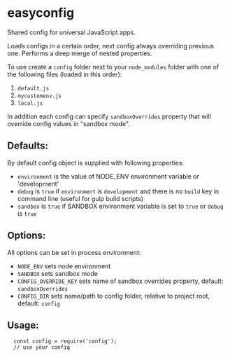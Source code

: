 easyconfig
================

Shared config for universal JavaScript apps.

Loads configs in a certain order, next config always overriding previous one. Performs a deep merge of nested properties.

To use create a `config` folder next to your `node_modules` folder with one of the following files (loaded in this order):

  1. `default.js`
  2. `mycustomenv.js`
  3. `local.js`

In addition each config can specify `sandboxOverrides` property that will override config values in "sandbox mode".

## Defaults:

By default config object is supplied with following properties:
  - `environment` is the value of NODE_ENV environment variable or 'development'
  - `debug` is `true` if `environment` is `development` and there is no `build` key in command line (useful for gulp build scripts)
  - `sandbox` is `true` if SANDBOX environment variable is set to `true` or `debug` is `true`

## Options:

All options can be set in process environment:
 - `NODE_ENV` sets node environment
 - `SANDBOX` sets sandbox mode
 - `CONFIG_OVERRIDE_KEY` sets name of sandbox overrides property, default: `sandboxOverrides`
 - `CONFIG_DIR` sets name/path to config folder, relative to project root, default: `config`

## Usage:

```
  const config = require('config');
  // use your config
```
